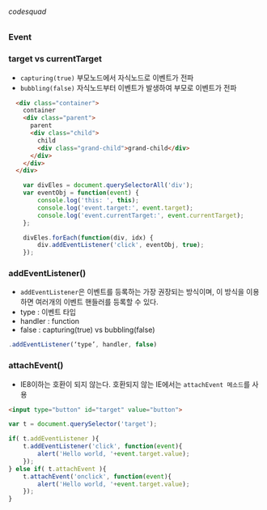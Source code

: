 ###### codesquad

### Event
### target vs currentTarget
- `capturing(true)` 부모노드에서 자식노드로 이벤트가 전파
- `bubbling(false)` 자식노드부터 이벤트가 발생하여 부모로 이벤트가 전파

```html
  <div class="container">
    container
    <div class="parent">
      parent
      <div class="child">
        child
        <div class="grand-child">grand-child</div>
      </div>
    </div>
  </div>
```

```javascript
    var divEles = document.querySelectorAll('div');
    var eventObj = function(event) {
        console.log('this: ', this);
        console.log('event.target:', event.target);
        console.log('event.currentTarget:', event.currentTarget);
    };

    divEles.forEach(function(div, idx) {
        div.addEventListener('click', eventObj, true);
    });

```

### addEventListener() 
- `addEventListener`은 이벤트를 등록하는 가장 권장되는 방식이며, 이 방식을 이용하면 여러개의 이벤트 핸들러를 등록할 수 있다.
- type : 이벤트 타입 
- handler : function
- false : capturing(true) vs bubbling(false)


```javascript
.addEventListener(‘type’, handler, false)

```

### attachEvent()
- IE8이하는 호환이 되지 않는다. 호환되지 않는 IE에서는 `attachEvent 메소드`를 사용  

``` html
<input type="button" id="target" value="button">
```

``` javascript
var t = document.querySelector('target');

if( t.addEventListener ){
    t.addEventListener('click', function(event){
        alert('Hello world, '+event.target.value);
    }); 
} else if( t.attachEvent ){
    t.attachEvent('onclick', function(event){
        alert('Hello world, '+event.target.value);
    });
}
```
